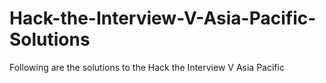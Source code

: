 # Hack-the-Interview-V-Asia-Pacific-Solutions
Following are the solutions to the Hack the Interview V Asia Pacific 
